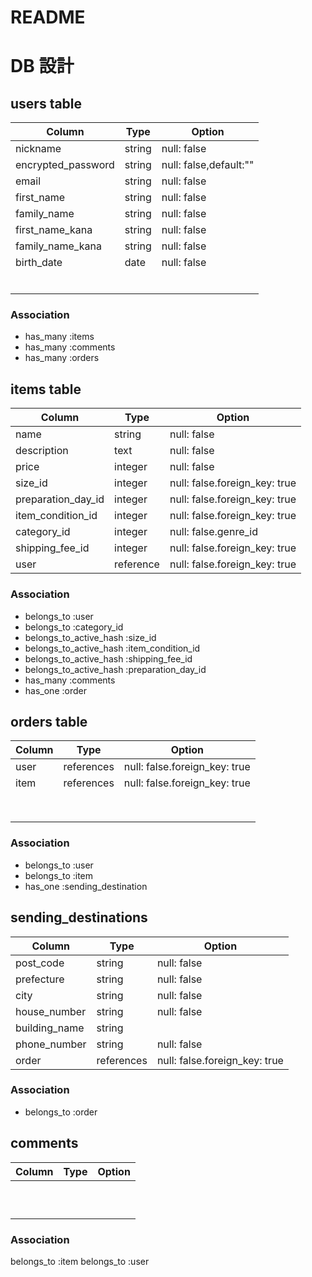 # README
# DB 設計

## users table

| Column                    | Type                     | Option                  |
|---------------------------|--------------------------|-------------------------|
| nickname                  | string                   | null: false             |
| encrypted_password        | string                   | null: false,default:""  |
| email                     | string                   | null: false             |
| first_name                | string                   | null: false             |
| family_name               | string                   | null: false             |
| first_name_kana           | string                   | null: false             |
| family_name_kana          | string                   | null: false             |
| birth_date                | date                     | null: false             |
|                           |                          |                         |
|                           |                          |                         |
|                           |                          |                         |
|                           |                          |                         |
|                           |                          |                         |
|                           |                          |                         |
### Association
- has_many    :items
- has_many    :comments
- has_many    :orders









## items table
| Column                    | Type                     | Option                            |
|---------------------------|--------------------------|-----------------------------------|
| name                      | string                   | null: false                       |
| description               | text                     | null: false                       |
| price                     | integer                  | null: false                       |
| size_id                   | integer                  | null: false.foreign_key: true     |
| preparation_day_id        | integer                  | null: false.foreign_key: true     |
| item_condition_id         | integer                  | null: false.foreign_key: true     |
| category_id               | integer                  | null: false.genre_id              |
| shipping_fee_id           | integer                  | null: false.foreign_key: true     |
| user                      | reference                | null: false.foreign_key: true     |

### Association
- belongs_to :user
- belongs_to :category_id
- belongs_to_active_hash :size_id
- belongs_to_active_hash :item_condition_id
- belongs_to_active_hash :shipping_fee_id
- belongs_to_active_hash :preparation_day_id
- has_many :comments
- has_one  :order


## orders table
| Column                    | Type                     | Option                            |
|---------------------------|--------------------------|-----------------------------------|
| user                      | references               | null: false.foreign_key:  true    |
| item                      | references               | null: false.foreign_key:  true    |
|                           |                          |                                   |
|                           |                          |                                   |
|                           |                          |                                   |
|                           |                          |                                   |
|                           |                          |                                   |
|                           |                          |                                   |
|                           |                          |                                   |
|                           |                          |                                   |
### Association
- belongs_to :user
- belongs_to  :item
- has_one  :sending_destination


## sending_destinations
| Column                       | Type                     | Option                         |
|------------------------------|--------------------------|--------------------------------|
| post_code                    | string                   | null: false                    |
| prefecture                   | string                   | null: false                    |
| city                         | string                   | null: false                    |
| house_number                 | string                   | null: false                    |
| building_name                | string                   |                                |
| phone_number                 | string                   | null: false                    |
| order                       | references               | null: false.foreign_key:  true |
### Association
- belongs_to :order








## comments
| Column                    | Type                     | Option                            |
|---------------------------|--------------------------|-----------------------------------|
|                           |                          |                                   |
|                           |                          |                                   |
|                           |                          |                                   |
|                           |                          |                                   |
|                           |                          |                                   |
|                           |                          |                                   |
|                           |                          |                                   |
|                           |                          |                                   |
|                           |                          |                                   |
|                           |                          |                                   |


### Association
belongs_to :item
belongs_to :user

